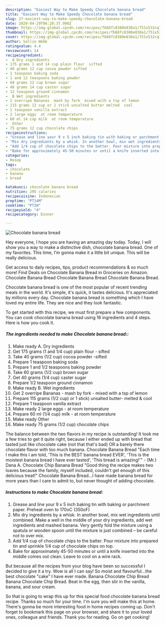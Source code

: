 ```yaml
---
description: "Easiest Way to Make Speedy Chocolate banana bread"
title: "Easiest Way to Make Speedy Chocolate banana bread"
slug: 27-easiest-way-to-make-speedy-chocolate-banana-bread
date: 2020-04-29T06:28:37.998Z
image: https://img-global.cpcdn.com/recipes/fb68fc8380e830a1/751x532cq70/chocolate-banana-bread-recipe-main-photo.jpg
thumbnail: https://img-global.cpcdn.com/recipes/fb68fc8380e830a1/751x532cq70/chocolate-banana-bread-recipe-main-photo.jpg
cover: https://img-global.cpcdn.com/recipes/fb68fc8380e830a1/751x532cq70/chocolate-banana-bread-recipe-main-photo.jpg
author: Sallie Webb
ratingvalue: 4.4
reviewcount: 14
recipeingredient:
-  A Dry ingredients
- 175 grams 1 and 14 cup plain flour  sifted
- 40 grams 12 cup cocoa powder sifted
- 1 teaspoon baking soda
- 1 and 12 teaspoons baking powder
- 60 grams 12 cup brown sugar
- 40 grams 14 cup caster sugar
- 12 teaspoon ground cinnamon
-  B Wet ingredients
- 2 overripe Bananas  mash by fork  mixed with a tsp of lemon
- 115 grams 12 cup or 1 stick unsalted butter melted  cool
- 1 teaspoon vanilla extract
- 2 large eggs  at room temperature
- 60 ml 14 cup milk  at room temperature
-  Other
- 75 grams 12 cup chocolate chips
recipeinstructions:
- "Grease and line your 9 x 5 inch baking tin with baking or parchment paper. Preheat oven to 170oC (350oF)"
- "Mix dry ingredients by a whisk. In another bowl, mix wet ingredients until combined. Make a well in the middle of your dry ingredients, add wet ingredients and mashed banana. Very gently fold the mixture using a spatula or wooden spoon until the mixture is just combined – be careful not to over mix."
- "Add 1/4 cup of chocolate chips to the batter. Pour mixture into prepared tin and sprinkle 1/4 cup of chocolate chips on top."
- "Bake for approximately 45-50 minutes or until a knife inserted into the middle comes out clean. Leave to cool on a wire rack."
categories:
- Resep
tags:
- chocolate
- banana
- bread

katakunci: chocolate banana bread
nutrition: 295 calories
recipecuisine: Indonesian
preptime: "PT14M"
cooktime: "PT2H"
recipeyield: "4"
recipecategory: Dinner

---
```



![Chocolate banana bread](https://img-global.cpcdn.com/recipes/fb68fc8380e830a1/751x532cq70/chocolate-banana-bread-recipe-main-photo.jpg)

Hey everyone, I hope you are having an amazing day today. Today, I will show you a way to make a distinctive dish, chocolate banana bread. One of my favorites. This time, I'm gonna make it a little bit unique. This will be really delicious.

Get access to daily recipes, tips, product recommendations &amp; so much more! Find Deals on Chocolate Banana Bread in Groceries on Amazon. Chocolate Banana Bread Chocolate Banana Bread Chocolate Banana Bread.

Chocolate banana bread is one of the most popular of recent trending meals in the world. It's simple, it's quick, it tastes delicious. It's appreciated by millions every day. Chocolate banana bread is something which I have loved my entire life. They are nice and they look fantastic.


To get started with this recipe, we must first prepare a few components. You can cook chocolate banana bread using 16 ingredients and 4 steps. Here is how you cook it.

##### The ingredients needed to make Chocolate banana bread::

1. Make ready  A. Dry ingredients
1. Get 175 grams (1 and 1/4 cup) plain flour - sifted
1. Take 40 grams (1/2 cup) cocoa powder -sifted
1. Prepare 1 teaspoon baking soda
1. Prepare 1 and 1/2 teaspoons baking powder
1. Take 60 grams (1/2 cup) brown sugar
1. Get 40 grams (1/4 cup) caster sugar
1. Prepare 1/2 teaspoon ground cinnamon
1. Make ready  B. Wet ingredients
1. Get 2 overripe Bananas - mash by fork - mixed with a tsp of lemon
1. Prepare 115 grams (1/2 cup) or 1 stick) unsalted butter- melted &amp; cool
1. Prepare 1 teaspoon vanilla extract
1. Make ready 2 large eggs - at room temperature
1. Prepare 60 ml (1/4 cup) milk - at room temperature
1. Make ready  Other
1. Make ready 75 grams (1/2 cup) chocolate chips


The balance between the two flavors in my recipe is outstanding! It took me a few tries to get it quite right, because I either ended up with bread that tasted just like chocolate cake (not that that&#39;s bad) OR a barely there chocolate flavor with too much banana. Chocolate Banana Bread &#34;Each time I make this I am told, &#39;This is the BEST banana bread EVER&#39;, &#39;This is the moistest banana bread I have ever tasted&#39;, &#39;This bread is amazing!&#39;&#34; - (Mr.) Dana A. Chocolate Chip Banana Bread &#34;Good thing the recipe makes two loaves because the family, myself included, couldn&#39;t get enough of this delicious treat!&#34; Chocolate Banana Bread…I have made banana bread for more years than I care to admit to, but never thought of adding chocolate. 

##### Instructions to make Chocolate banana bread:

1. Grease and line your 9 x 5 inch baking tin with baking or parchment paper. Preheat oven to 170oC (350oF)
1. Mix dry ingredients by a whisk. In another bowl, mix wet ingredients until combined. Make a well in the middle of your dry ingredients, add wet ingredients and mashed banana. Very gently fold the mixture using a spatula or wooden spoon until the mixture is just combined – be careful not to over mix.
1. Add 1/4 cup of chocolate chips to the batter. Pour mixture into prepared tin and sprinkle 1/4 cup of chocolate chips on top.
1. Bake for approximately 45-50 minutes or until a knife inserted into the middle comes out clean. Leave to cool on a wire rack.


But because all the recipes from your blog have been so successful I decided to give it a try. Wow is all I can say! So moist and flavourful…the best chocolate &#34;cake&#34; I have ever made. Banana Chocolate Chip Bread Banana Chocolate Chip Bread. Beat in the egg, then stir in the vanilla, banana, and sour cream. 

So that is going to wrap this up for this special food chocolate banana bread recipe. Thanks so much for your time. I'm sure you will make this at home. There's gonna be more interesting food in home recipes coming up. Don't forget to bookmark this page on your browser, and share it to your loved ones, colleague and friends. Thank you for reading. Go on get cooking!
